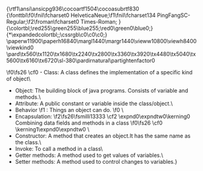 {\rtf1\ansi\ansicpg936\cocoartf1504\cocoasubrtf830
{\fonttbl\f0\fnil\fcharset0 HelveticaNeue;\f1\fnil\fcharset134 PingFangSC-Regular;\f2\froman\fcharset0 Times-Roman;
}
{\colortbl;\red255\green255\blue255;\red0\green0\blue0;}
{\*\expandedcolortbl;;\cssrgb\c0\c0\c0;}
\paperw11900\paperh16840\margl1440\margr1440\vieww10800\viewh8400\viewkind0
\pard\tx560\tx1120\tx1680\tx2240\tx2800\tx3360\tx3920\tx4480\tx5040\tx5600\tx6160\tx6720\sl-380\pardirnatural\partightenfactor0

\f0\fs26 \cf0 - Class: A class defines the implementation of a specific kind of object\
- Object: The building block of java programs. Consists of variable and methods.\
- Attribute: A public constant or variable inside the class/object.\
- Behavior
\f1 : Things an object can do.
\f0 \
- Encapsulation: 
\f2\fs26\fsmilli13333 \cf2 \expnd0\expndtw0\kerning0
Combining data fields and methods in a class
\f0\fs26 \cf0 \kerning1\expnd0\expndtw0 \
- Constructor: A method that creates an object.It has the same name as the class.\
- Invoke: To call a method in a class\
- Getter methods: A method used to get values of variables.\
- Setter methods: A method used to control changes to variables.}